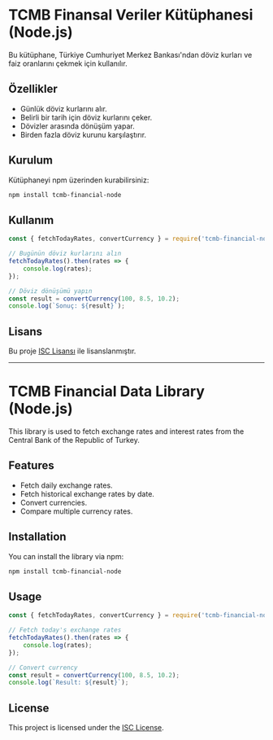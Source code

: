 
# TCMB Finansal Veriler Kütüphanesi (Node.js)

Bu kütüphane, Türkiye Cumhuriyet Merkez Bankası'ndan döviz kurları ve faiz oranlarını çekmek için kullanılır.

## Özellikler

- Günlük döviz kurlarını alır.
- Belirli bir tarih için döviz kurlarını çeker.
- Dövizler arasında dönüşüm yapar.
- Birden fazla döviz kurunu karşılaştırır.

## Kurulum

Kütüphaneyi npm üzerinden kurabilirsiniz:

```bash
npm install tcmb-financial-node
```

## Kullanım

```js
const { fetchTodayRates, convertCurrency } = require('tcmb-financial-node');

// Bugünün döviz kurlarını alın
fetchTodayRates().then(rates => {
    console.log(rates);
});

// Döviz dönüşümü yapın
const result = convertCurrency(100, 8.5, 10.2);
console.log(`Sonuç: ${result}`);
```

## Lisans

Bu proje [ISC Lisansı](LICENSE) ile lisanslanmıştır.

---

# TCMB Financial Data Library (Node.js)

This library is used to fetch exchange rates and interest rates from the Central Bank of the Republic of Turkey.

## Features

- Fetch daily exchange rates.
- Fetch historical exchange rates by date.
- Convert currencies.
- Compare multiple currency rates.

## Installation

You can install the library via npm:

```bash
npm install tcmb-financial-node
```

## Usage

```js
const { fetchTodayRates, convertCurrency } = require('tcmb-financial-node');

// Fetch today's exchange rates
fetchTodayRates().then(rates => {
    console.log(rates);
});

// Convert currency
const result = convertCurrency(100, 8.5, 10.2);
console.log(`Result: ${result}`);
```

## License

This project is licensed under the [ISC License](LICENSE).
